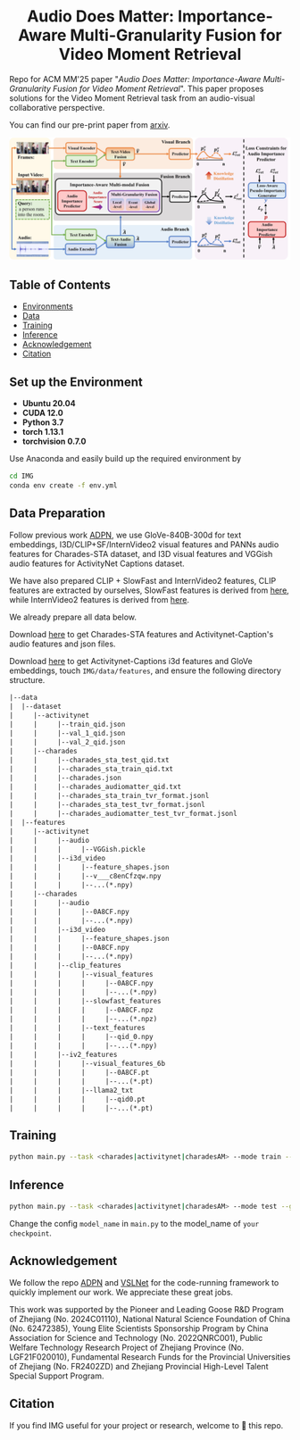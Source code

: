 <h1 align="center">Audio Does Matter: Importance-Aware Multi-Granularity Fusion for Video Moment Retrieval</h1>

Repo for ACM MM'25 paper "*Audio Does Matter: Importance-Aware Multi-Granularity Fusion for Video Moment Retrieval*". This paper proposes solutions for the Video Moment Retrieval task from an audio-visual collaborative perspective.


You can find our pre-print paper from [arxiv](https://arxiv.org/abs/2508.04273).

![framework](figures/framework.jpg)


## Table of Contents

* [Environments](#Set-up-the-Environment)
* [Data](#Data-Preparation)
* [Training](#Training)
* [Inference](#Inference)
* [Acknowledgement](#Acknowledgement)
* [Citation](#Citation-💖)


## Set up the Environment

* **Ubuntu 20.04**
* **CUDA 12.0**
* **Python 3.7**
* **torch 1.13.1**
* **torchvision 0.7.0**

Use Anaconda and easily build up the required environment by

```bash
cd IMG
conda env create -f env.yml
```

## Data Preparation

Follow previous work [ADPN](https://github.com/hlchen23/ADPN-MM), we use GloVe-840B-300d for text embeddings, I3D/CLIP+SF/InternVideo2 visual features and PANNs audio features for Charades-STA dataset, and I3D visual features and VGGish audio features for ActivityNet Captions dataset. 

We have also prepared CLIP + SlowFast and InternVideo2 features, CLIP features are extracted by ourselves, SlowFast features is derived from [here](https://github.com/wjun0830/CGDETR), while InternVideo2 features is derived from [here](https://huggingface.co/cg1177). 

We already prepare all data below.

Download [here](https://drive.google.com/drive/folders/1yu9-7SFVUKCbO1dgMcODGdaE1mIBkDsC?usp=sharing) to get Charades-STA features and Activitynet-Caption's audio features and json files. 

Download [here](https://mega.nz/folder/gv93jDSI#U9Qf1ZuKdP8cIJj5sdK0bw) to get Activitynet-Captions i3d features and GloVe embeddings, touch `IMG/data/features`, and ensure the following directory structure.

```
|--data
|  |--dataset
|     |--activitynet
|     |     |--train_qid.json
|     |     |--val_1_qid.json
|     |     |--val_2_qid.json
|     |--charades
|     |     |--charades_sta_test_qid.txt
|     |     |--charades_sta_train_qid.txt
|     |     |--charades.json
|     |     |--charades_audiomatter_qid.txt
|     |     |--charades_sta_train_tvr_format.jsonl
|     |     |--charades_sta_test_tvr_format.jsonl
|     |     |--charades_audiomatter_test_tvr_format.jsonl
|  |--features
|     |--activitynet
|     |     |--audio
|     |     |     |--VGGish.pickle
|     |     |--i3d_video
|     |     |     |--feature_shapes.json
|     |     |     |--v___c8enCfzqw.npy
|     |     |     |--...(*.npy)
|     |--charades
|     |     |--audio
|     |     |     |--0A8CF.npy
|     |     |     |--...(*.npy)
|     |     |--i3d_video
|     |     |     |--feature_shapes.json
|     |     |     |--0A8CF.npy
|     |     |     |--...(*.npy)
|     |     |--clip_features
|     |     |     |--visual_features
|     |     |     |     |--0A8CF.npy
|     |     |     |     |--...(*.npy)
|     |     |     |--slowfast_features
|     |     |     |     |--0A8CF.npz
|     |     |     |     |--...(*.npz)
|     |     |     |--text_features
|     |     |     |     |--qid_0.npy
|     |     |     |     |--...(*.npy)
|     |     |--iv2_features
|     |     |     |--visual_features_6b
|     |     |     |     |--0A8CF.pt
|     |     |     |     |--...(*.pt)
|     |     |     |--llama2_txt
|     |     |     |     |--qid0.pt
|     |     |     |     |--...(*.pt)
```



## Training

```bash
python main.py --task <charades|activitynet|charadesAM> --mode train --gpu_idx <GPU INDEX>
```

## Inference


```bash
python main.py --task <charades|activitynet|charadesAM> --mode test --gpu_idx <GPU INDEX>
```

Change the config `model_name` in `main.py` to the model_name of `your checkpoint`.



## Acknowledgement

We follow the repo [ADPN](https://github.com/hlchen23/ADPN-MM) and [VSLNet](https://github.com/26hzhang/VSLNet) for the code-running framework to quickly implement our work. We appreciate these great jobs.

This work was supported by the Pioneer and Leading Goose R\&D Program of Zhejiang (No. 2024C01110), National Natural Science Foundation of China (No. 62472385), Young Elite Scientists Sponsorship Program by China Association for Science and Technology (No. 2022QNRC001), Public Welfare Technology Research Project of Zhejiang Province (No. LGF21F020010), Fundamental Research Funds for the Provincial Universities of Zhejiang (No. FR2402ZD) and Zhejiang Provincial High-Level Talent Special Support Program.

## Citation

If you find IMG useful for your project or research, welcome to 🌟 this repo.

